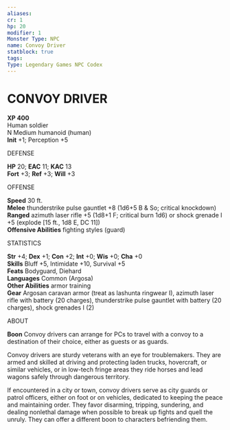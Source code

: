 ```yaml
---
aliases: 
cr: 1
hp: 20
modifier: 1
Monster Type: NPC
name: Convoy Driver
statblock: true
tags: 
Type: Legendary Games NPC Codex
---
```

# CONVOY DRIVER

**XP 400**  
Human soldier  
N Medium humanoid (human)  
**Init** +1; Perception +5

DEFENSE

**HP** 20; **EAC** 11; **KAC** 13  
**Fort** +3; **Ref** +3; **Will** +3

OFFENSE

**Speed** 30 ft.  
**Melee** thunderstrike pulse gauntlet +8 (1d6+5 B & So; critical knockdown)  
**Ranged** azimuth laser rifle +5 (1d8+1 F; critical burn 1d6) or shock grenade I +5 (explode \[15 ft., 1d8 E, DC 11\])  
**Offensive Abilities** fighting styles (guard)

STATISTICS

**Str** +4; **Dex** +1; **Con** +2; **Int** +0; **Wis** +0; **Cha** +0  
**Skills** Bluff +5, Intimidate +10, Survival +5  
**Feats** Bodyguard, Diehard  
**Languages** Common (Argosa)  
**Other Abilities** armor training  
**Gear** Argosan caravan armor (treat as lashunta ringwear I), azimuth laser rifle with battery (20 charges), thunderstrike pulse gauntlet with battery (20 charges), shock grenades I (2)

ABOUT

**Boon** Convoy drivers can arrange for PCs to travel with a convoy to a destination of their choice, either as guests or as guards.

Convoy drivers are sturdy veterans with an eye for troublemakers. They are armed and skilled at driving and protecting laden trucks, hovercraft, or similar vehicles, or in low-tech fringe areas they ride horses and lead wagons safely through dangerous territory.

If encountered in a city or town, convoy drivers serve as city guards or patrol officers, either on foot or on vehicles, dedicated to keeping the peace and maintaining order. They favor disarming, tripping, sundering, and dealing nonlethal damage when possible to break up fights and quell the unruly. They can offer a different boon to characters befriending them.
